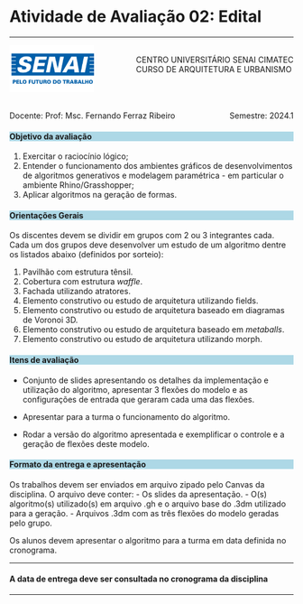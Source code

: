 # Atividade de Avaliação 02: Edital

-----

<div style= "align: top;">

<span style="float: left;">
<img src="../../../figs_gerais/senai_logo.png" width="150">

</span>
<span style="float: right;"><br>
CENTRO UNIVERSITÁRIO SENAI CIMATEC <br>
CURSO DE ARQUITETURA E URBANISMO

</span>

</div>

<br><br><br><br><br><br>

<div>
    <span style="float: left;">Docente: Prof: Msc. Fernando Ferraz Ribeiro</span>
    <span style="float: right;">Semestre: 2024.1</span>
</div>

<br>

<h4 style="background : lightblue;">

Objetivo da avaliação

</h4>

1. Exercitar o raciocínio lógico;
2. Entender o funcionamento dos ambientes gráficos de desenvolvimentos de algoritmos generativos e modelagem paramétrica - em particular o ambiente Rhino/Grasshopper;
3. Aplicar algoritmos na geração de formas.

<h4 style="background:lightblue">
Orientações Gerais
</h4>

Os discentes devem se dividir em grupos com 2 ou 3 integrantes cada. Cada um dos grupos deve desenvolver um estudo de um algoritmo dentre os listados abaixo (definidos por sorteio):
  
  1. Pavilhão com estrutura tênsil.
  1. Cobertura com estrutura *waffle*.
  1. Fachada utilizando atratores.
  1. Elemento construtivo ou estudo de arquitetura utilizando fields.
  1. Elemento construtivo ou estudo de arquitetura baseado em diagramas de Voronoi 3D.
  1. Elemento construtivo ou estudo de arquitetura baseado em *metaballs*.
  1. Elemento construtivo ou estudo de arquitetura utilizando morph.

<h4 style="background:lightblue">
Itens de avaliação
</h4>

* Conjunto de slides apresentando os detalhes da implementação e utilização do algoritmo, apresentar 3 flexões do modelo e as configurações de entrada que geraram cada uma das flexões.
  
* Apresentar para a turma o funcionamento do algoritmo.
  
* Rodar a versão do algoritmo apresentada e exemplificar o controle e a geração de flexões deste modelo.

<h4 style = "background:lightblue">
Formato da entrega e apresentação
</h4>

  Os trabalhos devem ser enviados em arquivo zipado pelo Canvas da disciplina.
  O arquivo deve conter:
    - Os slides da apresentação.
    - O(s) algoritmo(s) utilizado(s) em arquivo .gh e o arquivo base do .3dm utilizado para a geração.
    - Arquivos .3dm com as três flexões do modelo geradas pelo grupo.
  
  Os alunos devem apresentar o algoritmo para a turma em data definida no cronograma.

-----

#### A data de entrega deve ser consultada no cronograma da disciplina

-----
